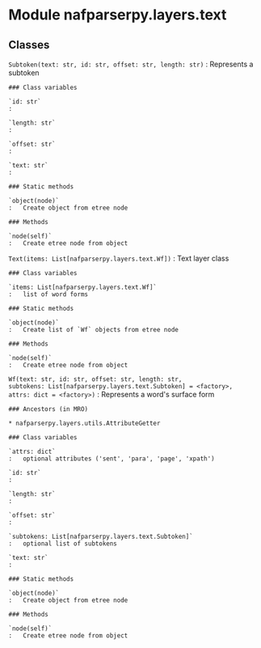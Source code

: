 Module nafparserpy.layers.text
==============================

Classes
-------

`Subtoken(text: str, id: str, offset: str, length: str)`
:   Represents a subtoken

    ### Class variables

    `id: str`
    :

    `length: str`
    :

    `offset: str`
    :

    `text: str`
    :

    ### Static methods

    `object(node)`
    :   Create object from etree node

    ### Methods

    `node(self)`
    :   Create etree node from object

`Text(items: List[nafparserpy.layers.text.Wf])`
:   Text layer class

    ### Class variables

    `items: List[nafparserpy.layers.text.Wf]`
    :   list of word forms

    ### Static methods

    `object(node)`
    :   Create list of `Wf` objects from etree node

    ### Methods

    `node(self)`
    :   Create etree node from object

`Wf(text: str, id: str, offset: str, length: str, subtokens: List[nafparserpy.layers.text.Subtoken] = <factory>, attrs: dict = <factory>)`
:   Represents a word's surface form

    ### Ancestors (in MRO)

    * nafparserpy.layers.utils.AttributeGetter

    ### Class variables

    `attrs: dict`
    :   optional attributes ('sent', 'para', 'page', 'xpath')

    `id: str`
    :

    `length: str`
    :

    `offset: str`
    :

    `subtokens: List[nafparserpy.layers.text.Subtoken]`
    :   optional list of subtokens

    `text: str`
    :

    ### Static methods

    `object(node)`
    :   Create object from etree node

    ### Methods

    `node(self)`
    :   Create etree node from object